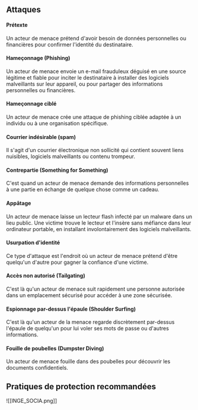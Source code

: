 

## Attaques

#### Prétexte

Un acteur de menace prétend d'avoir besoin de données personnelles ou financières pour confirmer l'identité du destinataire.

#### Hameçonnage (Phishing)

Un acteur de menace envoie un e-mail frauduleux déguisé en une source légitime et fiable pour inciter le destinataire à installer des logiciels malveillants sur leur appareil, ou pour partager des informations personnelles ou financières.

#### Hameçonnage ciblé

Un acteur de menace crée une attaque de phishing ciblée adaptée à un individu ou à une organisation spécifique.

#### Courrier indésirable (spam)

Il s'agit d'un courrier électronique non sollicité qui contient souvent liens nuisibles, logiciels malveillants ou contenu trompeur.

#### Contrepartie (Something for Something)

C'est quand un acteur de menace demande des informations personnelles à une partie en échange de quelque chose comme un cadeau.

#### Appâtage

Un acteur de menace laisse un lecteur flash infecté par un malware dans un lieu public. Une victime trouve le lecteur et l'insère sans méfiance dans leur ordinateur portable, en installant involontairement des logiciels malveillants.

#### Usurpation d'identité

Ce type d'attaque est l'endroit où un acteur de menace prétend d'être quelqu'un d'autre pour gagner la confiance d'une victime.

#### Accès non autorisé (Tailgating)

C'est là qu'un acteur de menace suit rapidement une personne autorisée dans un emplacement sécurisé pour accéder à une zone sécurisée.

#### Espionnage par-dessus l'épaule (Shoulder Surfing)

C'est là qu'un acteur de la menace regarde discrètement par-dessus l'épaule de quelqu'un pour lui voler ses mots de passe ou d'autres informations.

#### Fouille de poubelles (Dumpster Diving)

Un acteur de menace fouille dans des poubelles pour découvrir les documents confidentiels.

## Pratiques de protection recommandées

![[INGE_SOCIA.png]]
